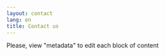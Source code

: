 ```yaml
---
layout: contact
lang: en
title: Contact us
---
```

Please, view "metadata" to edit each block of content



